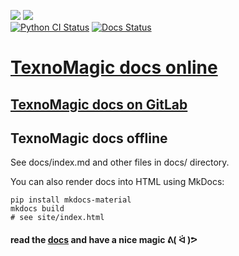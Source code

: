 <a href="https://github.com/texnoforge/texnomagic/releases" alt="latest release"><img src="https://img.shields.io/github/v/release/texnoforge/texnomagic"/></a>
<a href="https://pypi.org/project/texnomagic/" alt="PyPI version"><img src="https://img.shields.io/pypi/v/texnomagic?color=blue"/></a>
<br>
<a href="https://github.com/texnoforge/texnomagic/actions/workflows/python-package.yml"><img alt="Python CI Status" src="https://github.com/texnoforge/texnomagic/actions/workflows/python-package.yml/badge.svg"></a>
<a href="https://github.com/texnoforge/texnomagic/actions/workflows/deploy-docs.yml"><img alt="Docs Status" src="https://github.com/texnoforge/texnomagic/actions/workflows/deploy-docs.yml/badge.svg"></a>
</p>


# [TexnoMagic docs online][docs]

## [TexnoMagic docs on GitLab](https://github.com/texnoforge/texnomagic/tree/master/docs)

## TexnoMagic docs offline

See docs/index.md and other files in docs/ directory.

You can also render docs into HTML using MkDocs:

    pip install mkdocs-material
    mkdocs build
    # see site/index.html

#### read the [docs] and have a nice magic ᕕ( ᐛ )ᕗ

[docs]: http://texnoforge.github.io/texnomagic
